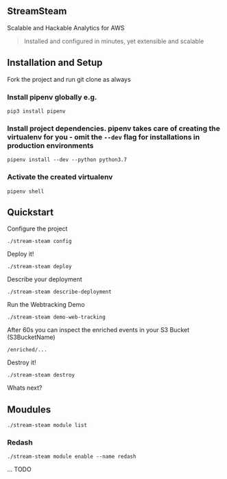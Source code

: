 StreamSteam
-----------

Scalable and Hackable Analytics for AWS

> Installed and configured in minutes, yet extensible and scalable  

## Installation and Setup

Fork the project and run git clone as always

### Install pipenv globally e.g.

    pip3 install pipenv

### Install project dependencies. pipenv takes care of creating the virtualenv for you - omit the `--dev` flag for installations in production environments    
    
    pipenv install --dev --python python3.7
    
### Activate the created virtualenv

    pipenv shell

## Quickstart

Configure the project

    ./stream-steam config
    
Deploy it!

    ./stream-steam deploy
    
Describe your deployment

    ./stream-steam describe-deployment
    
Run the Webtracking Demo

    ./stream-steam demo-web-tracking
    
After 60s you can inspect the enriched events in your S3 Bucket (S3BucketName)

    /enriched/...
    
Destroy it!

    ./stream-steam destroy
    
Whats next?

## Moudules

    ./stream-steam module list

### Redash

    ./stream-steam module enable --name redash
    
... TODO
